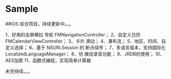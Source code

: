 # Sample
##iOS 综合项目，持续更新中。。。

1、好用的全屏横拉 导航 FMNavigationController；
2、自定义日历 FMCalendarViewController；
3、卡片 滑动；
4、瀑布流；
5、地区、时间、自定义选择；
6、基于 NSURLSession 的 断点续传；
7、多语言版本，支持国际化 LocalizedLanguageManager；
8、仿 微信录音功能；
9、JRDB的使用；
10、AES加密
11、函数式编程，实现简单计算器


未完待续。。。
